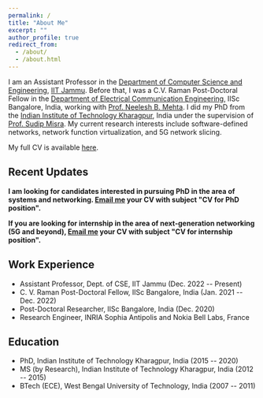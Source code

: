 ```yaml
---
permalink: /
title: "About Me"
excerpt: ""
author_profile: true
redirect_from: 
  - /about/
  - /about.html
---
```


I am an Assistant Professor in the [Department of Computer Science and Engineering](https://www.iitjammu.ac.in/computer_science_engineering), [IIT Jammu](https://www.iitjammu.ac.in/). Before that, I was a C.V. Raman Post-Doctoral Fellow in the [Department of Electrical Communication Engineering](https://ece.iisc.ac.in/), IISc Bangalore, India, working with [Prof. Neelesh B. Mehta](https://ece.iisc.ac.in/~nextgenwrl/Neelesh.html). I did my PhD from the [Indian Institute of Technology Kharagpur](http://www.iitkgp.ac.in/), India under the supervision of [Prof. Sudip Misra](https://cse.iitkgp.ac.in/~smisra/). My current research interests include software-defined networks, network function virtualization, and 5G network slicing.

My full CV is available [here](https://samareshbera.github.io/files/Samaresh_Bera_CV.pdf).


Recent Updates
----------
<b>I am looking for candidates interested in pursuing PhD in the area of systems and networking. [Email me](samaresh.bera@iitjammu.ac.in) your CV with subject "CV for PhD position".</b>

<b>If you are looking for internship in the area of next-generation networking (5G and beyond), [Email me](samaresh.bera@iitjammu.ac.in) your CV with subject "CV for internship position".</b>

Work Experience
----------
* Assistant Professor, Dept. of CSE, IIT Jammu (Dec. 2022 -- Present)
* C. V. Raman Post-Doctoral Fellow, IISc Bangalore, India (Jan. 2021 -- Dec. 2022)
* Post-Doctoral Researcher, IISc Bangalore, India (Dec. 2020)
* Research Engineer, INRIA Sophia Antipolis and Nokia Bell Labs, France

Education
---------
* PhD, Indian Institute of Technology Kharagpur, India (2015 -- 2020)
* MS (by Research), Indian Institute of Technology Kharagpur, India (2012 -- 2015)
* BTech (ECE), West Bengal University of Technology, India (2007 -- 2011)

